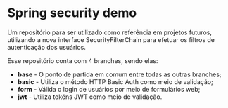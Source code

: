 # Spring security demo

Um repositório para ser utilizado como referência em projetos futuros, utilizando a nova interface SecurityFilterChain para efetuar os filtros de autenticação dos usuários.

Esse repositório conta com 4 branches, sendo elas:

- **base** - O ponto de partida em comum entre todas as outras branches;
- **basic** - Utiliza o método HTTP Basic Auth como meio de validação;
- **form** - Válida o login de usuários por meio de formulários web;
- **jwt** - Utiliza tokéns JWT como meio de validação.
